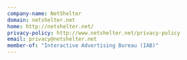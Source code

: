 ```yaml
---
company-name: NetShelter
domain: netshelter.net
home: http://netshelter.net/
privacy-policy: http://www.netshelter.net/privacy-policy
email: privacy@netshelter.net
member-of: "Interactive Advertising Bureau (IAB)"
---
```




